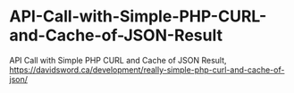# API-Call-with-Simple-PHP-CURL-and-Cache-of-JSON-Result
API Call with Simple PHP CURL and Cache of JSON Result, https://davidsword.ca/development/really-simple-php-curl-and-cache-of-json/
